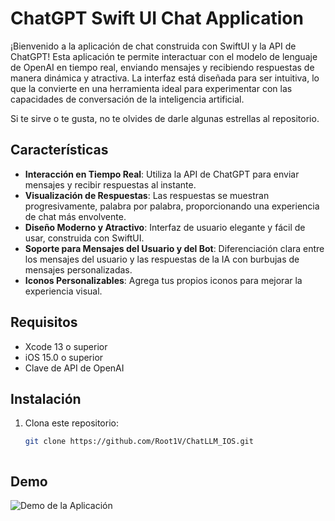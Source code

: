 # ChatGPT Swift UI Chat Application

¡Bienvenido a la aplicación de chat construida con SwiftUI y la API de ChatGPT! Esta aplicación te permite interactuar con el modelo de lenguaje de OpenAI en tiempo real, enviando mensajes y recibiendo respuestas de manera dinámica y atractiva. La interfaz está diseñada para ser intuitiva, lo que la convierte en una herramienta ideal para experimentar con las capacidades de conversación de la inteligencia artificial.

Si te sirve o te gusta, no te olvides de darle algunas estrellas al repositorio.

## Características

- **Interacción en Tiempo Real**: Utiliza la API de ChatGPT para enviar mensajes y recibir respuestas al instante.
- **Visualización de Respuestas**: Las respuestas se muestran progresivamente, palabra por palabra, proporcionando una experiencia de chat más envolvente.
- **Diseño Moderno y Atractivo**: Interfaz de usuario elegante y fácil de usar, construida con SwiftUI.
- **Soporte para Mensajes del Usuario y del Bot**: Diferenciación clara entre los mensajes del usuario y las respuestas de la IA con burbujas de mensajes personalizadas.
- **Iconos Personalizables**: Agrega tus propios iconos para mejorar la experiencia visual.

## Requisitos

- Xcode 13 o superior
- iOS 15.0 o superior
- Clave de API de OpenAI

## Instalación

1. Clona este repositorio:
   ```bash
   git clone https://github.com/Root1V/ChatLLM_IOS.git



## Demo 

![Demo de la Aplicación](./demo.png)
